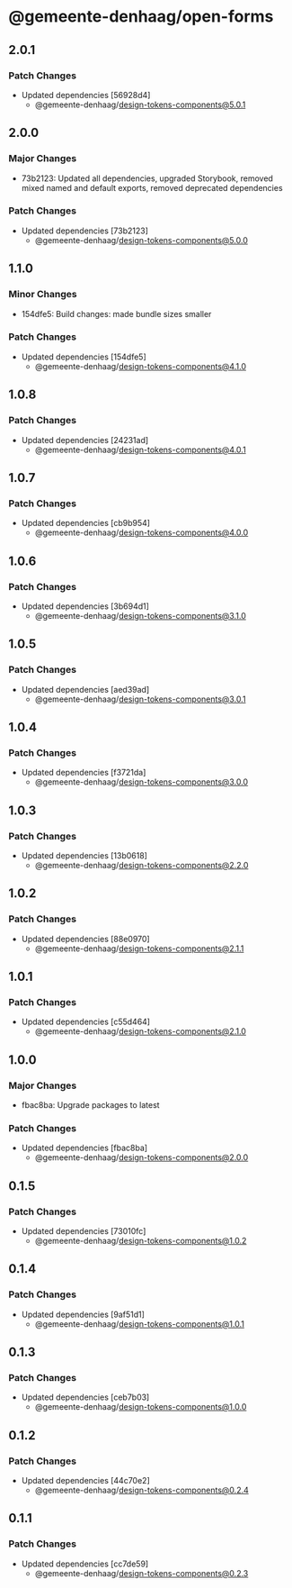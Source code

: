 # @gemeente-denhaag/open-forms

## 2.0.1

### Patch Changes

- Updated dependencies [56928d4]
  - @gemeente-denhaag/design-tokens-components@5.0.1

## 2.0.0

### Major Changes

- 73b2123: Updated all dependencies, upgraded Storybook, removed mixed named and default exports, removed deprecated dependencies

### Patch Changes

- Updated dependencies [73b2123]
  - @gemeente-denhaag/design-tokens-components@5.0.0

## 1.1.0

### Minor Changes

- 154dfe5: Build changes: made bundle sizes smaller

### Patch Changes

- Updated dependencies [154dfe5]
  - @gemeente-denhaag/design-tokens-components@4.1.0

## 1.0.8

### Patch Changes

- Updated dependencies [24231ad]
  - @gemeente-denhaag/design-tokens-components@4.0.1

## 1.0.7

### Patch Changes

- Updated dependencies [cb9b954]
  - @gemeente-denhaag/design-tokens-components@4.0.0

## 1.0.6

### Patch Changes

- Updated dependencies [3b694d1]
  - @gemeente-denhaag/design-tokens-components@3.1.0

## 1.0.5

### Patch Changes

- Updated dependencies [aed39ad]
  - @gemeente-denhaag/design-tokens-components@3.0.1

## 1.0.4

### Patch Changes

- Updated dependencies [f3721da]
  - @gemeente-denhaag/design-tokens-components@3.0.0

## 1.0.3

### Patch Changes

- Updated dependencies [13b0618]
  - @gemeente-denhaag/design-tokens-components@2.2.0

## 1.0.2

### Patch Changes

- Updated dependencies [88e0970]
  - @gemeente-denhaag/design-tokens-components@2.1.1

## 1.0.1

### Patch Changes

- Updated dependencies [c55d464]
  - @gemeente-denhaag/design-tokens-components@2.1.0

## 1.0.0

### Major Changes

- fbac8ba: Upgrade packages to latest

### Patch Changes

- Updated dependencies [fbac8ba]
  - @gemeente-denhaag/design-tokens-components@2.0.0

## 0.1.5

### Patch Changes

- Updated dependencies [73010fc]
  - @gemeente-denhaag/design-tokens-components@1.0.2

## 0.1.4

### Patch Changes

- Updated dependencies [9af51d1]
  - @gemeente-denhaag/design-tokens-components@1.0.1

## 0.1.3

### Patch Changes

- Updated dependencies [ceb7b03]
  - @gemeente-denhaag/design-tokens-components@1.0.0

## 0.1.2

### Patch Changes

- Updated dependencies [44c70e2]
  - @gemeente-denhaag/design-tokens-components@0.2.4

## 0.1.1

### Patch Changes

- Updated dependencies [cc7de59]
  - @gemeente-denhaag/design-tokens-components@0.2.3
